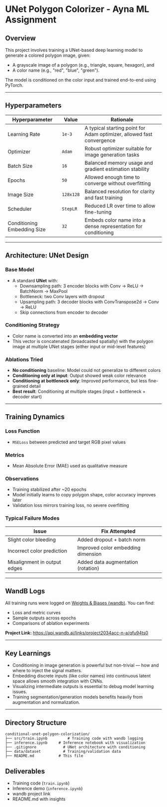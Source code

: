 # UNet Polygon Colorizer - Ayna ML Assignment

## Overview

This project involves training a UNet-based deep learning model to generate a colored polygon image, given:

- A grayscale image of a polygon (e.g., triangle, square, hexagon), and
- A color name (e.g., "red", "blue", "green").

The model is conditioned on the color input and trained end-to-end using PyTorch.

---

## Hyperparameters

| Hyperparameter              | Value     | Rationale                                                             |
| --------------------------- | --------- | --------------------------------------------------------------------- |
| Learning Rate               | `1e-3`    | A typical starting point for Adam optimizer, allowed fast convergence |
| Optimizer                   | `Adam`    | Robust optimizer suitable for image generation tasks                  |
| Batch Size                  | `16`      | Balanced memory usage and gradient estimation stability               |
| Epochs                      | `50`      | Allowed enough time to converge without overfitting                   |
| Image Size                  | `128x128` | Balanced resolution for clarity and fast training                     |
| Scheduler                   | `StepLR`  | Reduced LR over time to allow fine-tuning                             |
| Conditioning Embedding Size | `32`      | Embeds color name into a dense representation for conditioning        |

---

## Architecture: UNet Design

### Base Model

- A standard **UNet** with:
  - Downsampling path: 3 encoder blocks with Conv → ReLU → BatchNorm → MaxPool
  - Bottleneck: two Conv layers with dropout
  - Upsampling path: 3 decoder blocks with ConvTranspose2d → Conv → ReLU
  - Skip connections from encoder to decoder

### Conditioning Strategy

- Color name is converted into an **embedding vector**
- This vector is concatenated (broadcasted spatially) with the polygon image at multiple UNet stages (either input or mid-level features)

### Ablations Tried

- **No conditioning** baseline: Model could not generalize to different colors
- **Conditioning only at input**: Output showed weak color relevance
- **Conditioning at bottleneck only**: Improved performance, but less fine-grained detail
- **Best result**: Conditioning at multiple stages (input + bottleneck + decoder start)

---

## Training Dynamics

### Loss Function

- `MSELoss` between predicted and target RGB pixel values

### Metrics

- Mean Absolute Error (MAE) used as qualitative measure

### Observations

- Training stabilized after ~20 epochs
- Model initially learns to copy polygon shape, color accuracy improves later
- Validation loss mirrors training loss, no severe overfitting

### Typical Failure Modes

| Issue                        | Fix Attempted                      |
| ---------------------------- | ---------------------------------- |
| Slight color bleeding        | Added dropout + batch norm         |
| Incorrect color prediction   | Improved color embedding dimension |
| Misalignment in output edges | Added data augmentation (rotation) |

---

## WandB Logs

All training runs were logged on [Weights & Biases (wandb)](https://wandb.ai/). You can find:

- Loss and metric curves
- Sample outputs across epochs
- Comparisons of ablation experiments

**Project Link:** https://api.wandb.ai/links/project2034acc-n-a/qfu94ts0

---

## Key Learnings

- Conditioning in image generation is powerful but non-trivial — how and where to inject the signal matters.
- Embedding discrete inputs (like color names) into continuous latent space allows smooth integration with CNNs.
- Visualizing intermediate outputs is essential to debug model learning issues.
- Training segmentation/generation models benefits heavily from augmentation and normalization.

---

## Directory Structure

```
conditional-unet-polygon-colorization/
├── src/train.ipynb         # Training code with wandb logging
├── inference.ipynb     # Inference notebook with visualization
├── .gitignore            # UNet architecture with conditioning
├── data/dataset          # Training/validation data
├── README.md           # This file
```

## Deliverables

- Training code (`train.ipynb`)
- Inference demo (`inference.ipynb`)
- wandb project link
- README.md with insights
